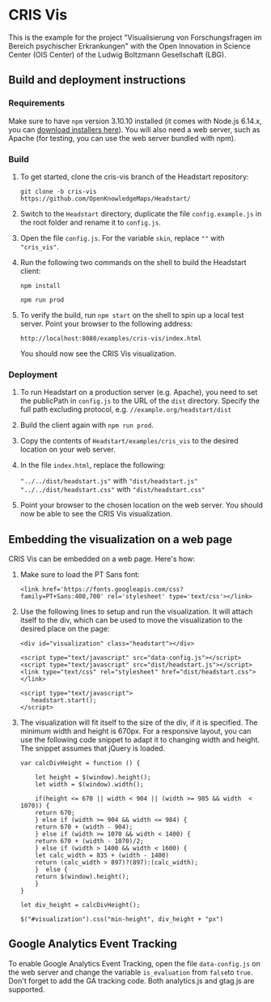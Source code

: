 # CRIS Vis

This is the example for the project "Visualisierung von Forschungsfragen im Bereich psychischer Erkrankungen" with the Open Innovation in Science Center (OIS Center) of the Ludwig Boltzmann Gesellschaft (LBG).

## Build and deployment instructions
### Requirements
Make sure to have `npm` version 3.10.10 installed (it comes with Node.js 6.14.x, you can [download installers here](https://nodejs.org/dist/latest-v6.x/)). You will also need a web server, such as Apache (for testing, you can use the web server bundled with npm).
### Build
1. To get started, clone the cris-vis branch of the Headstart repository:
    
    `git clone -b cris-vis https://github.com/OpenKnowledgeMaps/Headstart/`
1. Switch to the `Headstart` directory, duplicate the file `config.example.js` in the root folder and rename it to `config.js`.
1. Open the file `config.js`. For the variable `skin`, replace `""` with `"cris_vis"`.
1. Run the following two commands on the shell to build the Headstart client:

    `npm install`
    
    `npm run prod`
 1. To verify the build, run `npm start` on the shell to spin up a local test server. Point your browser to the following address:
 
    `http://localhost:8080/examples/cris-vis/index.html`
    
    You should now see the CRIS Vis visualization.
 
 ### Deployment
 1. To run Headstart on a production server (e.g. Apache), you need to set the publicPath in `config.js` to the URL of the `dist` directory. 
 Specify the full path excluding protocol, e.g. `//example.org/headstart/dist`
 1. Build the client again with `npm run prod`.
 1. Copy the contents of `Headstart/examples/cris_vis` to the desired location on your web server.
 1. In the file `index.html`, replace the following: 
    
    `"../../dist/headstart.js"` with `"dist/headstart.js"`
    `"../../dist/headstart.css"` with `"dist/headstart.css"`
 
 1. Point your browser to the chosen location on the web server. You should now be able to see the CRIS Vis visualization.
 
 ## Embedding the visualization on a web page
 CRIS Vis can be embedded on a web page. Here's how:
 
 1. Make sure to load the PT Sans font:
 
 	`<link href='https://fonts.googleapis.com/css?family=PT+Sans:400,700' rel='stylesheet' type='text/css'></link>`
 
 1. Use the following lines to setup and run the visualization. It will attach itself to the div, which can be used to move the visualization to the desired place on the page:
 
	 ```
	 <div id="visualization" class="headstart"></div>

	<script type="text/javascript" src="data-config.js"></script>
	<script type="text/javascript" src="dist/headstart.js"></script>
	<link type="text/css" rel="stylesheet" href="dist/headstart.css"></link>

	<script type="text/javascript">
	    headstart.start();
	</script>
	```
1. The visualization will fit itself to the size of the div, if it is specified. The minimum width and height is 670px.
For a responsive layout, you can use the following code snippet to adapt it to changing width and height. The snippet assumes that jQuery is loaded.

	```
	var calcDivHeight = function () {

	    let height = $(window).height();
	    let width = $(window).width();

	    if(height <= 670 || width < 904 || (width >= 985 && width  < 1070)) {
		return 670;    
	    } else if (width >= 904 && width <= 984) {
		return 670 + (width - 904);
	    } else if (width >= 1070 && width < 1400) {
		return 670 + (width - 1070)/2;
	    } else if (width > 1400 && width < 1600) {
		let calc_width = 835 + (width - 1400)
		return (calc_width > 897)?(897):(calc_width);
	    }  else {
		return $(window).height();
	    }
	}

	let div_height = calcDivHeight();

	$("#visualization").css("min-height", div_height + "px")
	```
 ## Google Analytics Event Tracking
 To enable Google Analytics Event Tracking, open the file `data-config.js` on the web server and change the variable `is_evaluation` from `false`to `true`. Don't forget to add the GA tracking code. Both analytics.js and gtag.js are supported.

